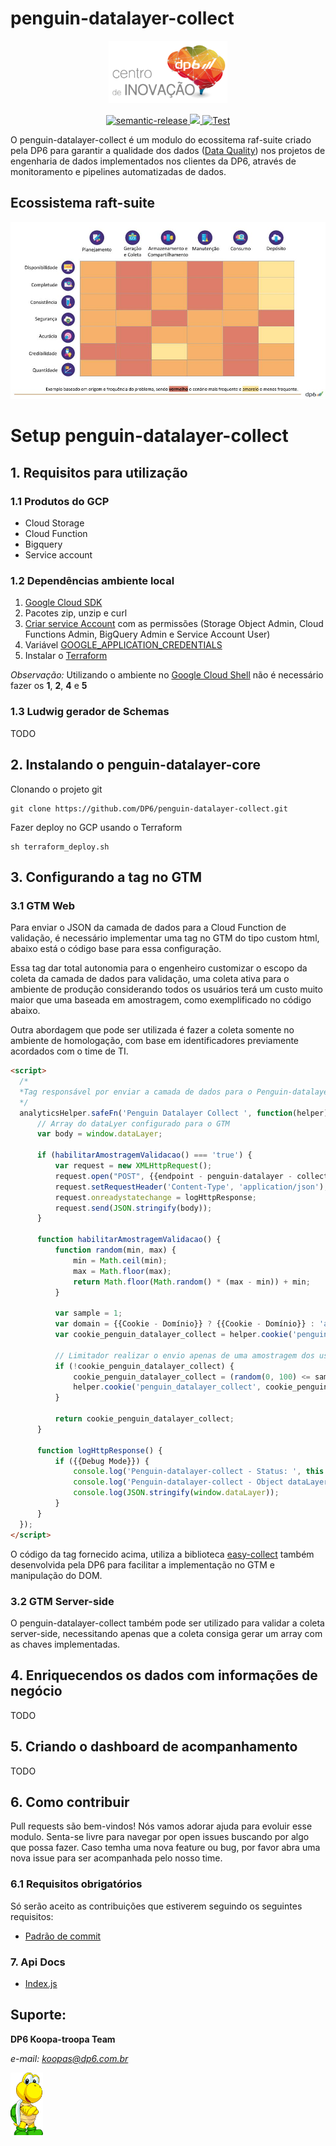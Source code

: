 # penguin-datalayer-collect

<div align="center">
<img src="https://raw.githubusercontent.com/DP6/templates-centro-de-inovacoes/main/public/images/centro_de_inovacao_dp6.png" height="100px" />

</div>
<p align="center">
  <a href="#badge">
    <img alt="semantic-release" src="https://img.shields.io/badge/%20%20%F0%9F%93%A6%F0%9F%9A%80-semantic--release-e10079.svg">
  </a>
  <a href="https://codecov.io/gh/dp6/penguin-datalayer-collect">
    <img src="https://codecov.io/gh/dp6/penguin-datalayer-collect/branch/master/graph/badge.svg?token=AL6REB2792"/>
  </a>
  <a href="#badge">
    <img alt="Test" src="https://github.com/dp6/penguin-datalayer-collect/actions/workflows/test.yml/badge.svg">
  </a>
</p>

O penguin-datalayer-collect é um modulo do ecossitema raf-suite criado pela DP6 para garantir a qualidade dos dados ([Data Quality](https://en.wikipedia.org/wiki/Data_quality)) nos projetos de engenharia de dados implementados nos clientes da DP6, através de monitoramento e pipelines automatizadas de dados.

## Ecossistema raft-suite

![DP6](https://raw.githubusercontent.com/DP6/templates-centro-de-inovacoes/main/public/images/abrangencia-ecossistema-raft-suite.jpg)

# Setup penguin-datalayer-collect

## 1. Requisitos para utilização

### 1.1 Produtos do GCP

- Cloud Storage
- Cloud Function
- Bigquery
- Service account

### 1.2 Dependências ambiente local

1. [Google Cloud SDK ](https://cloud.google.com/sdk/docs/install?hl=pt-br)
2. Pacotes zip, unzip e curl
3. [Criar service Account](https://cloud.google.com/iam/docs/creating-managing-service-accounts) com as permissões (Storage Object Admin, Cloud Functions Admin, BigQuery Admin e Service Account User)
4. Variável [GOOGLE_APPLICATION_CREDENTIALS](https://cloud.google.com/docs/authentication/getting-started#setting_the_environment_variable)
5. Instalar o [Terraform](https://www.terraform.io/downloads.html)

_Observação:_ Utilizando o ambiente no [Google Cloud Shell](https://cloud.google.com/shell/docs) não é necessário fazer os **1**, **2**, **4** e **5**

### 1.3 Ludwig gerador de Schemas

TODO

## 2. Instalando o penguin-datalayer-core

Clonando o projeto git

```console
git clone https://github.com/DP6/penguin-datalayer-collect.git
```

Fazer deploy no GCP usando o Terraform

```console
sh terraform_deploy.sh
```

## 3. Configurando a tag no GTM

### 3.1 GTM Web

Para enviar o JSON da camada de dados para a Cloud Function de validação, é necessário implementar uma tag no GTM do tipo custom html, abaixo está o código base para essa configuração.

Essa tag dar total autonomia para o engenheiro customizar o escopo da coleta da camada de dados para validação, uma coleta ativa para o ambiente de produção considerando todos os usuários terá um custo muito maior que uma baseada em amostragem, como exemplificado no código abaixo.

Outra abordagem que pode ser utilizada é fazer a coleta somente no ambiente de homologação, com base em identificadores previamente acordados com o time de TI.

```html
<script>
  /*
  *Tag responsável por enviar a camada de dados para o Penguin-datalayer-collect
  */
  analyticsHelper.safeFn('Penguin Datalayer Collect ', function(helper){
      // Array do dataLyer configurado para o GTM
      var body = window.dataLayer;

      if (habilitarAmostragemValidacao() === 'true') {
          var request = new XMLHttpRequest();
          request.open("POST", {{endpoint - penguin-datalayer - collect}} + "?schema="+ {{schema}} , true); // Os dados de validação podem ser enriquecidos com dados de negocios enviados como queryString
          request.setRequestHeader('Content-Type', 'application/json');
          request.onreadystatechange = logHttpResponse;
          request.send(JSON.stringify(body));
      }

      function habilitarAmostragemValidacao() {
          function random(min, max) {
              min = Math.ceil(min);
              max = Math.floor(max);
              return Math.floor(Math.random() * (max - min)) + min;
          }

          var sample = 1;
          var domain = {{Cookie - Domínio}} ? {{Cookie - Domínio}} : 'auto';
          var cookie_penguin_datalayer_collect = helper.cookie('penguin_datalayer_collect');

          // Limitador realizar o envio apenas de uma amostragem dos usuários, assim é possível reduzir os custos de GCP, não deixando a tag ativas para todos os usuários.
          if (!cookie_penguin_datalayer_collect) {
              cookie_penguin_datalayer_collect = (random(0, 100) <= sample) ? 'true' : 'false';
              helper.cookie('penguin_datalayer_collect', cookie_penguin_datalayer_collect, {'exdays': 1, 'domain': domain});
          }

          return cookie_penguin_datalayer_collect;
      }

      function logHttpResponse() {
          if ({{Debug Mode}}) {
              console.log('Penguin-datalayer-collect - Status: ', this.status);
              console.log('Penguin-datalayer-collect - Object dataLayer:', window.dataLayer);
              console.log(JSON.stringify(window.dataLayer));
          }
      }
  });
</script>
```

O código da tag fornecido acima, utiliza a biblioteca [easy-collect](https://github.com/DP6/easy-collect) também desenvolvida pela DP6 para facilitar a implementação no GTM e manipulação do DOM.

### 3.2 GTM Server-side

O penguin-datalayer-collect também pode ser utilizado para validar a coleta server-side, necessitando apenas que a coleta consiga gerar um array com as chaves implementadas.

## 4. Enriquecendos os dados com informações de negócio

TODO

## 5. Criando o dashboard de acompanhamento

TODO

## 6. Como contribuir

Pull requests são bem-vindos! Nós vamos adorar ajuda para evoluir esse modulo. Senta-se livre para navegar por open issues buscando por algo que possa fazer. Caso temha uma nova feature ou bug, por favor abra uma nova issue para ser acompanhada pelo nosso time.

### 6.1 Requisitos obrigatórios

Só serão aceito as contribuições que estiverem seguindo os seguintes requisitos:

- [Padrão de commit](https://www.conventionalcommits.org/en/v1.0.0/)

### 7. Api Docs

- [Index.js](https://github.com/dp6/penguin-datalayer-collect/blob/master/docs/index.md)

## Suporte:

**DP6 Koopa-troopa Team**

_e-mail: <koopas@dp6.com.br>_

<img src="https://raw.githubusercontent.com/DP6/templates-centro-de-inovacoes/main/public/images/koopa.png" height="100" />
